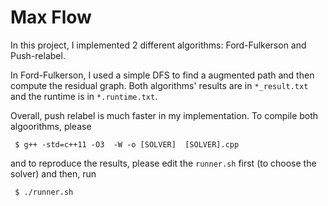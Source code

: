 # Max Flow

In this project, I implemented 2 different algorithms: Ford-Fulkerson and Push-relabel.

In Ford-Fulkerson, I used a simple DFS to find a augmented path and then compute the residual graph. Both algorithms' results are in `*_result.txt` and the runtime is in `*.runtime.txt`.

Overall, push relabel is much faster in my implementation. To compile both algoorithms, please

```
 $ g++ -std=c++11 -O3  -W -o [SOLVER]  [SOLVER].cpp
```

and to reproduce the results, please edit the `runner.sh` first (to choose the solver) and then, run
```
 $ ./runner.sh    
```
